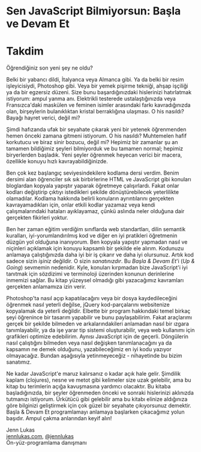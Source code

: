 # Sen JavaScript Bilmiyorsun: Başla ve Devam Et
# Takdim

Öğrendiğiniz son yeni şey ne oldu?

Belki bir yabancı dildi, İtalyanca veya Almanca gibi. Ya da belki bir resim işleyicisiydi, Photoshop gibi. Veya bir yemek pişirme tekniği, ahşap işçiliği ya da bir egzersiz düzeni. Size bunu başardığınızdaki hislerinizi hatırlatmak istiyorum: ampul yanma anı. Elektrikli testerede ustalaştığınızda veya Fransızca'daki maskülen ve feminen isimler arasındaki farkı kavradığınızda olan, birşeylerin bulanıklıktan kristal berraklığına ulaşması. O his nasıldı? Bayağı hayret verici, değil mi?

Şimdi hafızanda ufak bir seyahate çıkarak yeni bir yetenek öğrenmenden hemen önceki zamana gitmeni istiyorum. O his nasıldı? Muhtemelen hafif korkutucu ve biraz sinir bozucu, değil mi? Hepimiz bir zamanlar şu an tamamen bildiğimiz şeyleri bilmiyorduk ve bu tamamen normal; hepimiz biryerlerden başladık. Yeni şeyler öğrenmek heyecan verici bir macera, özellikle konuyu hızlı kavrayabildiğinizde.

Ben çok kez başlangıç seviyesindekilere kodlama dersi verdim. Benim dersimi alan öğrenciler sık sık birbirlerine HTML ve JavaScript gibi konuları bloglardan kopyala yapıştır yaparak öğretmeye çalışırlardı. Fakat onlar kodları değiştirip çıktıyı istedikleri şekilde dönüştürebilecek yeterlilikte olamadılar. Kodlama hakkında belirli konuların ayrıntılarını gerçekten kavrayamadıkları için, onlar etkili kodlar yazamaz veya kendi çalışmalarındaki hataları ayıklayamaz, çünkü aslında neler olduğuna dair gerçekten fikirleri yoktur.

Ben her zaman eğitim verdiğim sınıflarda web standartları, dilin semantik kuralları, iyi-yorumlandırılmış kod ve diğer en iyi pratikleri öğretmenin düzgün yol olduğuna inanıyorum. Ben kopyala yapıştır yapmadan nasıl ve niçinleri açıklamak için konuyu kapsamlı bir şekilde ele alırım. Kodunuzu anlamaya çalıştığınızda daha iyi bir iş çıkarır ve daha iyi olursunuz. Artık kod sadece sizin *işiniz* değildir. O sizin *sanatınızdır*. Bu *Başla & Devam Et*'i (*Up & Going*) sevmemin nedenidir. Kyle, konuları kırpmadan bize JavaScript'i iyi tanıtmak için sözdizimi ve terminoloji üzerinden konunun derinlerine inmemizi sağlar. Bu kitap yüzeysel olmadığı gibi yazacağımız kavramları gerçekten anlamamıza izin verir.

Photoshop'ta nasıl açıp kapatılacağını veya bir dosya kaydedileceğini öğrenmek nasıl yeterli değilse, jQuery kod-parçalarını websitenize kopyalamak da yeterli değildir. Elbette bir program hakkındaki temel birkaç şeyi öğrenince bir tasarım yapabilir ve bunu paylaşabilirim. Fakat araçlarımı gerçek bir şekilde bilmeden ve arkalarındakileri anlamadan nasıl bir ızgara tanımlayabilir, ya da işe yarar tip sistemi oluşturabilir, veya web kullanımı için grafikleri optimize edebilirim. Aynısı JavaScript için de geçerli. Döngülerin nasıl çalıştığını bilmeden veya nasıl değişken tanımlanacağını ya da kapsamın ne demek olduğunu, yazabileceğimiz en iyi kodu yazıyor olmayacağız. Bundan aşağısıyla yetinmeyeceğiz - nihayetinde bu bizim sanatımız.

Ne kadar JavaScript'e maruz kalırsanız o kadar açık hale gelir. Şimdilik kaplam (clojures), nesne ve metot gibi kelimeler size uzak gelebilir, ama bu kitap bu terimlerin açığa kavuşmasına yardımcı olacaktır. Bu kitaba başladığınızda, bir şeyler öğrenmeden önceki ve sonraki hislerinizi aklınızda tutmanızı istiyorum. Ürkütücü gibi gelebilir ama bu kitabı elinize aldığınıza göre bilginizi geliştirmek için çok güzel bir seyahate çıkıyorsunuz demektir. Başla & Devam Et programlamayı anlamaya başlarken çıkacağımız yolun başıdır. Ampul çakma anlarından keyif alın!

Jenn Lukas<br>
[jennlukas.com](http://jennlukas.com/), [@jennlukas](https://twitter.com/jennlukas)<br>
Ön-yüz-programlama danışmanı
